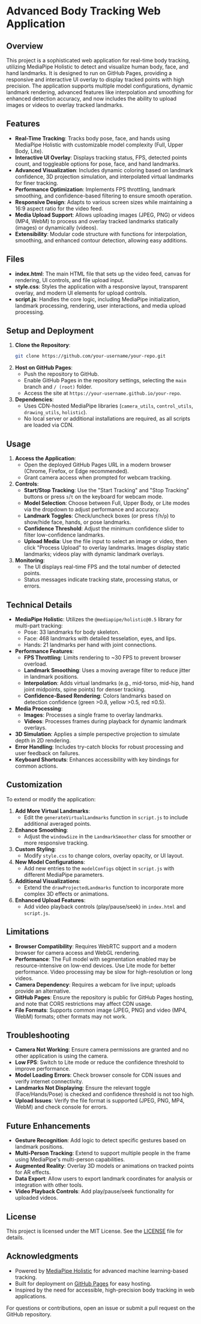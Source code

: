 # Advanced Body Tracking Web Application

## Overview
This project is a sophisticated web application for real-time body tracking, utilizing MediaPipe Holistic to detect and visualize human body, face, and hand landmarks. It is designed to run on GitHub Pages, providing a responsive and interactive UI overlay to display tracked points with high precision. The application supports multiple model configurations, dynamic landmark rendering, advanced features like interpolation and smoothing for enhanced detection accuracy, and now includes the ability to upload images or videos to overlay tracked landmarks.

## Features
- **Real-Time Tracking**: Tracks body pose, face, and hands using MediaPipe Holistic with customizable model complexity (Full, Upper Body, Lite).
- **Interactive UI Overlay**: Displays tracking status, FPS, detected points count, and toggleable options for pose, face, and hand landmarks.
- **Advanced Visualization**: Includes dynamic coloring based on landmark confidence, 3D projection simulation, and interpolated virtual landmarks for finer tracking.
- **Performance Optimization**: Implements FPS throttling, landmark smoothing, and confidence-based filtering to ensure smooth operation.
- **Responsive Design**: Adapts to various screen sizes while maintaining a 16:9 aspect ratio for the video feed.
- **Media Upload Support**: Allows uploading images (JPEG, PNG) or videos (MP4, WebM) to process and overlay tracked landmarks statically (images) or dynamically (videos).
- **Extensibility**: Modular code structure with functions for interpolation, smoothing, and enhanced contour detection, allowing easy additions.

## Files
- **index.html**: The main HTML file that sets up the video feed, canvas for rendering, UI controls, and file upload input.
- **style.css**: Styles the application with a responsive layout, transparent overlay, and modern UI elements for upload controls.
- **script.js**: Handles the core logic, including MediaPipe initialization, landmark processing, rendering, user interactions, and media upload processing.

## Setup and Deployment
1. **Clone the Repository**:
   ```bash
   git clone https://github.com/your-username/your-repo.git
   ```
2. **Host on GitHub Pages**:
   - Push the repository to GitHub.
   - Enable GitHub Pages in the repository settings, selecting the `main` branch and `/ (root)` folder.
   - Access the site at `https://your-username.github.io/your-repo`.
3. **Dependencies**:
   - Uses CDN-hosted MediaPipe libraries (`camera_utils`, `control_utils`, `drawing_utils`, `holistic`).
   - No local server or additional installations are required, as all scripts are loaded via CDN.

## Usage
1. **Access the Application**:
   - Open the deployed GitHub Pages URL in a modern browser (Chrome, Firefox, or Edge recommended).
   - Grant camera access when prompted for webcam tracking.
2. **Controls**:
   - **Start/Stop Tracking**: Use the "Start Tracking" and "Stop Tracking" buttons or press `s`/`t` on the keyboard for webcam mode.
   - **Model Selection**: Choose between Full, Upper Body, or Lite modes via the dropdown to adjust performance and accuracy.
   - **Landmark Toggles**: Check/uncheck boxes (or press `f`/`h`/`p`) to show/hide face, hands, or pose landmarks.
   - **Confidence Threshold**: Adjust the minimum confidence slider to filter low-confidence landmarks.
   - **Upload Media**: Use the file input to select an image or video, then click "Process Upload" to overlay landmarks. Images display static landmarks; videos play with dynamic landmark overlays.
3. **Monitoring**:
   - The UI displays real-time FPS and the total number of detected points.
   - Status messages indicate tracking state, processing status, or errors.

## Technical Details
- **MediaPipe Holistic**: Utilizes the `@mediapipe/holistic@0.5` library for multi-part tracking:
  - Pose: 33 landmarks for body skeleton.
  - Face: 468 landmarks with detailed tesselation, eyes, and lips.
  - Hands: 21 landmarks per hand with joint connections.
- **Performance Features**:
  - **FPS Throttling**: Limits rendering to ~30 FPS to prevent browser overload.
  - **Landmark Smoothing**: Uses a moving average filter to reduce jitter in landmark positions.
  - **Interpolation**: Adds virtual landmarks (e.g., mid-torso, mid-hip, hand joint midpoints, spine points) for denser tracking.
  - **Confidence-Based Rendering**: Colors landmarks based on detection confidence (green >0.8, yellow >0.5, red ≤0.5).
- **Media Processing**:
  - **Images**: Processes a single frame to overlay landmarks.
  - **Videos**: Processes frames during playback for dynamic landmark overlays.
- **3D Simulation**: Applies a simple perspective projection to simulate depth in 2D rendering.
- **Error Handling**: Includes try-catch blocks for robust processing and user feedback on failures.
- **Keyboard Shortcuts**: Enhances accessibility with key bindings for common actions.

## Customization
To extend or modify the application:
1. **Add More Virtual Landmarks**:
   - Edit the `generateVirtualLandmarks` function in `script.js` to include additional averaged points.
2. **Enhance Smoothing**:
   - Adjust the `windowSize` in the `LandmarkSmoother` class for smoother or more responsive tracking.
3. **Custom Styling**:
   - Modify `style.css` to change colors, overlay opacity, or UI layout.
4. **New Model Configurations**:
   - Add new entries to the `modelConfigs` object in `script.js` with different MediaPipe parameters.
5. **Additional Visualizations**:
   - Extend the `drawProjectedLandmarks` function to incorporate more complex 3D effects or animations.
6. **Enhanced Upload Features**:
   - Add video playback controls (play/pause/seek) in `index.html` and `script.js`.

## Limitations
- **Browser Compatibility**: Requires WebRTC support and a modern browser for camera access and WebGL rendering.
- **Performance**: The Full model with segmentation enabled may be resource-intensive on low-end devices. Use Lite mode for better performance. Video processing may be slow for high-resolution or long videos.
- **Camera Dependency**: Requires a webcam for live input; uploads provide an alternative.
- **GitHub Pages**: Ensure the repository is public for GitHub Pages hosting, and note that CORS restrictions may affect CDN usage.
- **File Formats**: Supports common image (JPEG, PNG) and video (MP4, WebM) formats; other formats may not work.

## Troubleshooting
- **Camera Not Working**: Ensure camera permissions are granted and no other application is using the camera.
- **Low FPS**: Switch to Lite mode or reduce the confidence threshold to improve performance.
- **Model Loading Errors**: Check browser console for CDN issues and verify internet connectivity.
- **Landmarks Not Displaying**: Ensure the relevant toggle (Face/Hands/Pose) is checked and confidence threshold is not too high.
- **Upload Issues**: Verify the file format is supported (JPEG, PNG, MP4, WebM) and check console for errors.

## Future Enhancements
- **Gesture Recognition**: Add logic to detect specific gestures based on landmark positions.
- **Multi-Person Tracking**: Extend to support multiple people in the frame using MediaPipe's multi-person capabilities.
- **Augmented Reality**: Overlay 3D models or animations on tracked points for AR effects.
- **Data Export**: Allow users to export landmark coordinates for analysis or integration with other tools.
- **Video Playback Controls**: Add play/pause/seek functionality for uploaded videos.

## License
This project is licensed under the MIT License. See the [LICENSE](LICENSE) file for details.

## Acknowledgments
- Powered by [MediaPipe Holistic](https://mediapipe.dev/) for advanced machine learning-based tracking.
- Built for deployment on [GitHub Pages](https://pages.github.com/) for easy hosting.
- Inspired by the need for accessible, high-precision body tracking in web applications.

For questions or contributions, open an issue or submit a pull request on the GitHub repository.